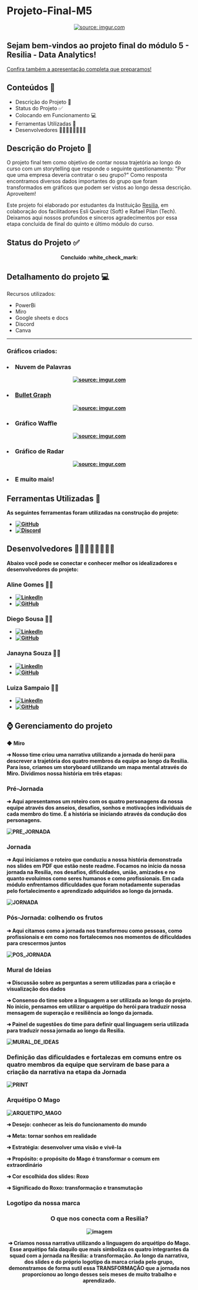 # Projeto-Final-M5
<div align="center">
<a href="https://imgur.com/AU9njqR"><img src="https://i.imgur.com/AU9njqR.png" title="source: imgur.com" /></a>
</div>

## Sejam bem-vindos ao projeto final do módulo 5 - Resilia - Data Analytics! </div>

[Confira também a apresentação completa que preparamos!](https://www.canva.com/design/DAFRlFuuKU0/NbJqjO1q3N7EzP9bfVczrQ/view?utm_content=DAFRlFuuKU0&utm_campaign=designshare&utm_medium=link2&utm_source=sharebutton)
</div>

## Conteúdos 📄
- Descrição do Projeto 📝
- Status do Projeto :white_check_mark:
- Colocando em Funcionamento 💻
- Ferramentas Utilizadas :toolbox:
- Desenvolvedores :woman_technologist::woman_technologist::woman_technologist::man_technologist:

## Descrição do Projeto 📝
O projeto final tem como objetivo de contar nossa trajetória ao longo do curso com um storytelling que responde o seguinte questionamento: "Por que uma empresa deveria contratar o seu grupo?" 
Como resposta encontramos diversos dados importantes do grupo que foram transformados em gráficos que podem ser vistos ao longo dessa descrição. Aproveitem! 

Este projeto foi elaborado por estudantes da Instituição [Resilia](https://www.resilia.work/), em colaboração dos facilitadores Esli Queiroz (Soft) e Rafael Pilan (Tech). Deixamos aqui nossos profundos e sinceros agradecimentos por essa etapa concluída de final do quinto e último módulo do curso. 

## Status do Projeto :white_check_mark: 

<div><h4 align = "center"> Concluído :white_check_mark: </h4></div>


## Detalhamento do projeto 💻

Recursos utilizados:
- PowerBi
- Miro
- Google sheets e docs
- Discord
- Canva

<hr>

### <b>Gráficos criados:<b>
<h3><li> Nuvem de Palavras </li></h3>
<div align ='center'>
<a href="https://imgur.com/pOxcbTz"><img src="https://i.imgur.com/pOxcbTz.png" title="source: imgur.com" />
</div>
<h3><li> Bullet Graph </li></h3>
<div align ='center'>
<a href="https://imgur.com/Wk2gmFt"><img src="https://i.imgur.com/Wk2gmFt.png" title="source: imgur.com" /></a>
</div>
<h3><li> Gráfico Waffle </li></h3>
    <div align ='center'>
<a href="https://imgur.com/D7zwIVD"><img src="https://imgur.com/D7zwIVD.png" title="source: imgur.com" /></a>
</div>
<h3><li> Gráfico de Radar </li></h3>
    <div align ='center'>
<a href="https://imgur.com/cZiYBGf"><img src="https://imgur.com/cZiYBGf.png" title="source: imgur.com" /></a>
</div>
<h3><li> E muito mais! </li></h3>
    </div>
    
    
  
    

## Ferramentas Utilizadas :toolbox:
As seguintes ferramentas foram utilizadas na construção do projeto: 
- [![GitHub](https://img.shields.io/twitter/url?label=GitHub&logo=Github&style=social&url=https%3A%2F%2Fimg.shields.io%2Fendpoint%3Flabel%3DGitHub%26logo%3DGitHub%26style%3Dsocial%26url%3Dhttps%253A%252F%252Fi.pinimg.com%252F564x%252Fef%252Fff%252F7d%252Fefff7d5cb146fb3ca0f62b87bd641e4d.jpg)](https://github.com)
- [![Discord](https://img.shields.io/twitter/url?label=Discord&logo=Discord&style=social&url=https%3A%2F%2Fdiscord.com)](https://discord.com)

    
## Desenvolvedores :woman_technologist::woman_technologist::woman_technologist::man_technologist:
Abaixo você pode se conectar e conhecer melhor os idealizadores e desenvolvedores do projeto:


### Aline Gomes :raising_hand_woman:
- [![LinkedIn](https://camo.githubusercontent.com/9284b4ce37b3a48541345419ea9509fe68367cf737f8cf4bbcb8687eb004e111/68747470733a2f2f696d672e736869656c64732e696f2f62616467652f4c696e6b6564496e2d626c75653f6c6f676f3d6c696e6b6564696e266c6f676f436f6c6f723d7768697465)](https://www.linkedin.com/in/aeogomes/)
- [![GitHub](https://img.shields.io/twitter/url?label=GitHub&logo=Github&style=social&url=https%3A%2F%2Fimg.shields.io%2Fendpoint%3Flabel%3DGitHub%26logo%3DGitHub%26style%3Dsocial%26url%3Dhttps%253A%252F%252Fi.pinimg.com%252F564x%252Fef%252Fff%252F7d%252Fefff7d5cb146fb3ca0f62b87bd641e4d.jpg)](https://github.com/enilaester)

### Diego Sousa :raising_hand_man:
- [![LinkedIn](https://camo.githubusercontent.com/9284b4ce37b3a48541345419ea9509fe68367cf737f8cf4bbcb8687eb004e111/68747470733a2f2f696d672e736869656c64732e696f2f62616467652f4c696e6b6564496e2d626c75653f6c6f676f3d6c696e6b6564696e266c6f676f436f6c6f723d7768697465)](https://www.linkedin.com/in/diego-sousa-ferreira/)
- [![GitHub](https://img.shields.io/twitter/url?label=GitHub&logo=Github&style=social&url=https%3A%2F%2Fimg.shields.io%2Fendpoint%3Flabel%3DGitHub%26logo%3DGitHub%26style%3Dsocial%26url%3Dhttps%253A%252F%252Fi.pinimg.com%252F564x%252Fef%252Fff%252F7d%252Fefff7d5cb146fb3ca0f62b87bd641e4d.jpg)](https://github.com/D20go)
    
### Janayna Souza :raising_hand_woman:
- [![LinkedIn](https://camo.githubusercontent.com/9284b4ce37b3a48541345419ea9509fe68367cf737f8cf4bbcb8687eb004e111/68747470733a2f2f696d672e736869656c64732e696f2f62616467652f4c696e6b6564496e2d626c75653f6c6f676f3d6c696e6b6564696e266c6f676f436f6c6f723d7768697465)](https://www.linkedin.com/in/janayna-s-8a30a0232/)
- [![GitHub](https://img.shields.io/twitter/url?label=GitHub&logo=Github&style=social&url=https%3A%2F%2Fimg.shields.io%2Fendpoint%3Flabel%3DGitHub%26logo%3DGitHub%26style%3Dsocial%26url%3Dhttps%253A%252F%252Fi.pinimg.com%252F564x%252Fef%252Fff%252F7d%252Fefff7d5cb146fb3ca0f62b87bd641e4d.jpg)](https://github.com/httpjanas)


### Luiza Sampaio :raising_hand_woman:
- [![LinkedIn](https://camo.githubusercontent.com/9284b4ce37b3a48541345419ea9509fe68367cf737f8cf4bbcb8687eb004e111/68747470733a2f2f696d672e736869656c64732e696f2f62616467652f4c696e6b6564496e2d626c75653f6c6f676f3d6c696e6b6564696e266c6f676f436f6c6f723d7768697465)](https://www.linkedin.com/in/luizasampaiods/)
- [![GitHub](https://img.shields.io/twitter/url?label=GitHub&logo=Github&style=social&url=https%3A%2F%2Fimg.shields.io%2Fendpoint%3Flabel%3DGitHub%26logo%3DGitHub%26style%3Dsocial%26url%3Dhttps%253A%252F%252Fi.pinimg.com%252F564x%252Fef%252Fff%252F7d%252Fefff7d5cb146fb3ca0f62b87bd641e4d.jpg)](https://github.com/luizasampaio-s)


## ⌚ Gerenciamento do projeto

◆ Miro

➔ Nosso time criou uma narrativa utilizando a jornada do herói para descrever a trajetória dos quatro membros da equipe ao longo da Resilia. Para isso, criamos um storyboard utilizando um mapa mental através do Miro. Dividimos nossa história em três etapas:

### Pré-Jornada

➔ Aqui apresentamos um roteiro com os quatro personagens da nossa equipe através dos anseios, desafios, sonhos e motivações individuais de cada membro do time. É a história se iniciando através da condução dos personagens. 

![PRE_JORNADA](https://user-images.githubusercontent.com/78969637/201255407-36347c96-0113-409e-9b92-bb6f98afc299.png)


### Jornada

➔ Aqui iniciamos o roteiro que conduziu a nossa história demonstrada nos slides em PDF que estão neste readme. Focamos no início da nossa jornada na Resilia, nos desafios, dificuldades, união, amizades e no quanto evoluímos como seres humanos e como profissionais. Em cada módulo enfrentamos dificuldades que foram notadamente superadas pelo fortalecimento e aprendizado adquiridos ao longo da jornada. 
    
![JORNADA](https://user-images.githubusercontent.com/78969637/201255625-0d1d0a89-1965-43b2-87a4-6865e15ebd12.png)

### Pós-Jornada: colhendo os frutos

➔ Aqui citamos como a jornada nos transformou como pessoas, como profissionais e em como nos fortalecemos nos momentos de dificuldades para crescermos juntos

![POS_JORNADA](https://user-images.githubusercontent.com/78969637/201256028-db2f5c58-8713-4709-9739-56a97cda8a11.png)


### Mural de Ideias

➔ Discussão sobre as perguntas a serem utilizadas para a criação e visualização dos dados

➔ Consenso do time sobre a linguagem a ser utilizada ao longo do projeto. No ínicio, pensamos em utilizar o arquétipo do herói para traduzir nossa mensagem de superação e resiliência ao longo da jornada. 

➔ Painel de sugestões do time para definir qual linguagem seria utilizada para traduzir nossa jornada ao longo da Resilia. 

![MURAL_DE_IDEAS](https://user-images.githubusercontent.com/78969637/201257535-6ad2dccf-321b-4273-af07-120e04895563.png)

### Definição das dificuldades e fortalezas em comuns entre os quatro membros da equipe que serviram de base para a criação da narrativa na etapa da Jornada

![PRINT](https://user-images.githubusercontent.com/78969637/201259505-decb5007-030f-4093-b43f-a56aefdd07f3.png)


### Arquétipo O Mago

![ARQUETIPO_MAGO](https://user-images.githubusercontent.com/78969637/201260814-dd9db175-1068-4820-b8e2-4c30927ed454.png)


➔ Desejo: conhecer as leis do funcionamento do mundo

➔ Meta: tornar sonhos em realidade

➔ Estratégia: desenvolver uma visão e vivê-la

➔ Propósito: o propósito do Mago é transformar o comum em extraordinário

➔ Cor escolhida dos slides: Roxo 

➔ Significado do Roxo: transformação e transmutação



### Logotipo da nossa marca

<div align="center">


### O que nos conecta com a Resilia?

![imagem](https://www.resilia.com.br/wp-content/uploads/2021/08/logo.png)

➔ Criamos nossa narrativa utilizando a linguagem do arquétipo do Mago. Esse arquétipo fala daquilo que mais simboliza os quatro integrantes da squad com a jornada na Resilia: a transformação. Ao longo da narrativa, dos slides e do próprio logotipo da marca criada pelo grupo, demonstramos de forma sutil essa TRANSFORMAÇÃO que a jornada nos proporcionou ao longo desses seis meses de muito trabalho e aprendizado. 
